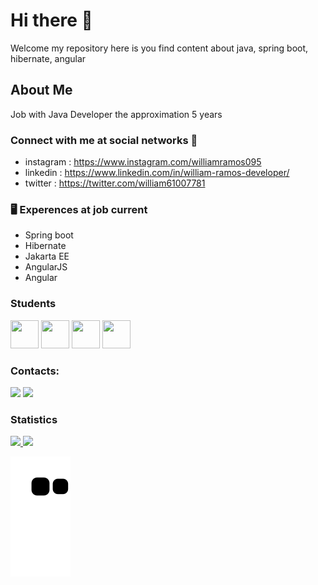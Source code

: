 # Hi there 👋
Welcome my repository here is you find content about java, spring boot, hibernate, angular
## About Me
Job with Java Developer the approximation 5 years 

### Connect with me at social networks 🤝
- instagram : https://www.instagram.com/williamramos095
- linkedin : https://www.linkedin.com/in/william-ramos-developer/
- twitter : https://twitter.com/william61007781
### 🖥 Experences at job current 
- Spring boot
- Hibernate
- Jakarta EE
- AngularJS
- Angular

### Students
<img src="https://cdn.jsdelivr.net/gh/devicons/devicon/icons/spring/spring-original.svg"  width="45" height="45" style="display:inline"/>
<img src="https://cdn.jsdelivr.net/gh/devicons/devicon/icons/typescript/typescript-original.svg" width="45" height="45" style="display:inline" />
<img src="https://cdn.jsdelivr.net/gh/devicons/devicon/icons/apachekafka/apachekafka-original.svg" width="45" height="45" style="display:inline" />
<img src="https://cdn.jsdelivr.net/gh/devicons/devicon/icons/amazonwebservices/amazonwebservices-original.svg"  width="45" height="45" style="display:inline" />

### Contacts:
<div>
<a href="https://instagram.com/williamramos095" target="_blank"><img src="https://img.shields.io/badge/-Instagram-%23E4405F?style=for-the-badge&logo=instagram&logoColor=white" target="_blank"></a>
<a href="https://www.linkedin.com/in/william-ramos-developer" target="_blank"><img src="https://img.shields.io/badge/-LinkedIn-%230077B5?style=for-the-badge&logo=linkedin&logoColor=white" target="_blank"></a>   
</div>

### Statistics
<div>
<a href="https://github.com/williamcostaramos">
<img height="180em" src="https://github-readme-stats.vercel.app/api/top-langs/?username=williamcostaramos&layout=compact&langs_count=7&theme=dracula"/>
<img height="180em" src="https://github-readme-stats.vercel.app/api?username=williamcostaramos&show_icons=true&theme=dracula&include_all_commits=true&count_private=true"/>
</div>
  

![snake gif](https://github.com/williamcostaramos/williamcostaramos/blob/output/github-contribution-grid-snake.svg)


